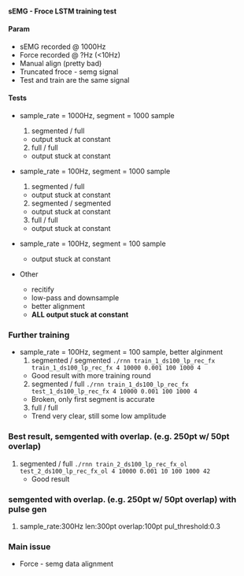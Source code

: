 #### sEMG - Froce LSTM training test


#### Param
* sEMG recorded @ 1000Hz
* Force recorded @ ?Hz (<10Hz)
* Manual align (pretty bad)
* Truncated froce - semg signal
* Test and train are the same signal


#### Tests
* sample_rate = 1000Hz, segment = 1000 sample
  1. segmented / full
    * output stuck at constant
  2. full / full
    * output stuck at constant
* sample_rate = 100Hz, segment = 1000 sample 
  1. segmented / full
    * output stuck at constant
  2. segmented / segmented
    * output stuck at constant    
  3. full / full
    * output stuck at constant    
* sample_rate = 100Hz, segment = 100 sample 
  * output stuck at constant

* Other
  * recitify
  * low-pass and downsample
  * better alignment
  * **ALL output stuck at constant**


### Further training
* sample_rate = 100Hz, segment = 100 sample, better alginment
  1. segmented / segmented `./rnn train_1_ds100_lp_rec_fx train_1_ds100_lp_rec_fx 4 10000 0.001 100 1000 4`
    * Good result with more training round
  2. segmented / full `./rnn train_1_ds100_lp_rec_fx test_1_ds100_lp_rec_fx 4 10000 0.001 100 1000 4`
    * Broken, only first segment is accurate
  3. full / full
    * Trend very clear, still some low amplitude

### Best result, semgented with overlap. (e.g. 250pt w/ 50pt overlap)
  1. segmented / full `./rnn train_2_ds100_lp_rec_fx_ol test_2_ds100_lp_rec_fx_ol 4 10000 0.001 10 100 1000 42`
     * Good result

### semgented with overlap. (e.g. 250pt w/ 50pt overlap) with pulse gen
  1. sample_rate:300Hz len:300pt overlap:100pt pul_threshold:0.3

### Main issue
* Force - semg data alignment
